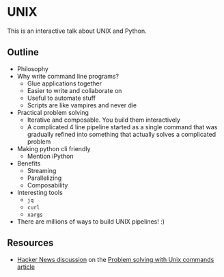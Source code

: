 # UNIX

This is an interactive talk about UNIX and Python.

## Outline

- Philosophy
- Why write command line programs?
  - Glue applications together
  - Easier to write and collaborate on
  - Useful to automate stuff
  - Scripts are like vampires and never die
- Practical problem solving
  - Iterative and composable. You build them interactively
  - A complicated 4 line pipeline started as a single command that was gradually refined into something that actually solves a complicated problem
- Making python cli friendly
  - Mention iPython
- Benefits
  - Streaming
  - Parallelizing
  - Composability
- Interesting tools
  - `jq`
  - `curl`
  - `xargs`
- There are millions of ways to build UNIX pipelines! :)

## Resources

- [Hacker News discussion](https://news.ycombinator.com/item?id=19160659&utm_term=comment) on the [Problem solving with Unix commands article](http://vegardstikbakke.com/unix/)
